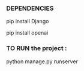 ### DEPENDENCIES

pip install Django

pip install openai

### TO RUN the project :

python manage.py runserver
